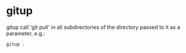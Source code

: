 # gitup

gitup call 'git pull' in all subdirectories of the directory passed to it as a parameter, e.g.:

```bash
gitup .
```
